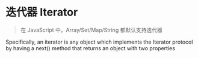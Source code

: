 # 迭代器 Iterator

> 在 JavaScript 中，Array/Set/Map/String 都默认支持迭代器

Specifically, an iterator is any object which implements the Iterator protocol by having a next() method that returns an object with two properties